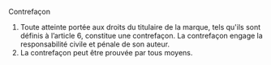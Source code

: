 Contrefaçon
1) Toute atteinte portée aux droits du titulaire de la marque, tels qu'ils sont définis à
l’article 6, constitue une contrefaçon. La contrefaçon engage la responsabilité civile et
pénale de son auteur.
2) La contrefaçon peut être prouvée par tous moyens.